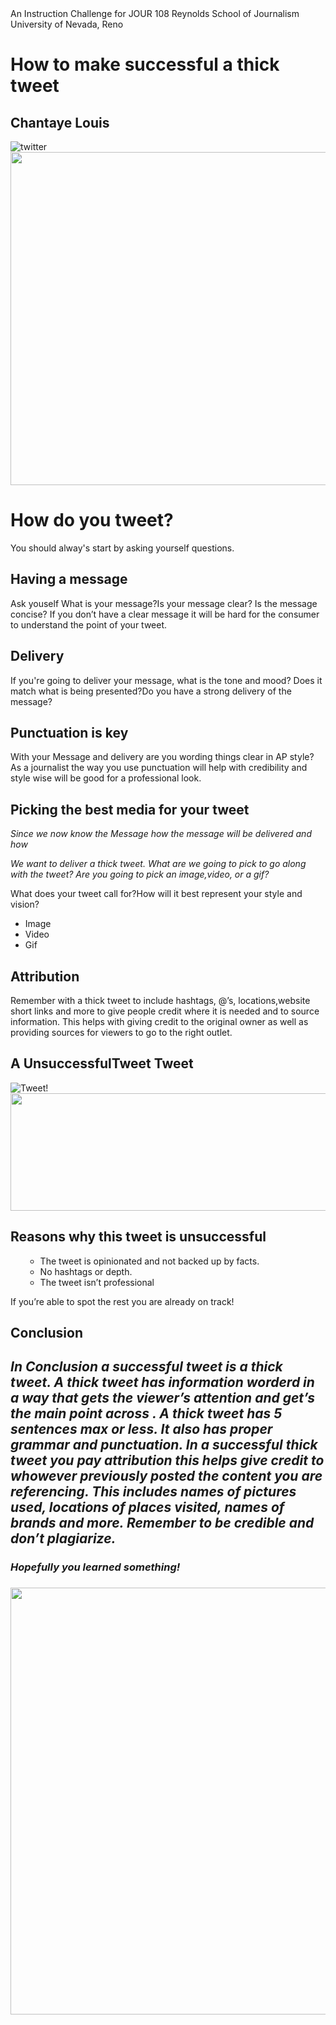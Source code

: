 <body>
<div id="introduction">
An Instruction Challenge for JOUR 108
Reynolds School of Journalism 
University of Nevada, Reno 


<div>
<h1>How to make successful a thick tweet</h1>

<h2>Chantaye Louis</h2> 
</div>
 <img src="https://www.flickr.com/photos/stockcatalog/41494071470/in/faves-194439820@N07/" title="twitter"><img src="https://live.staticflickr.com/1761/41494071470_813e85bb3d_c.jpg" width="800" height="533"/>

<div> 
<h1>How do you tweet?</h1>
 You should alway's start by asking yourself questions.
</div>

<div>
<h2>Having a message</h2>
<p> Ask youself What is your message?Is your message clear? Is the message concise?
If you don’t have a clear message it will be hard for the 
consumer to understand the point of your tweet.</p>
</div>

<div id="Delivery">
<h2>Delivery</h2>
<p>If you're going to deliver your message, what is the tone and mood?
Does it match what is being presented?Do you have a strong delivery of the message?</P>
</div>

<div id="Punctuation">
<h2>Punctuation is key</h2>
<p>With your Message and delivery are you wording things clear in AP style?
As a journalist the way you use punctuation will help with credibility and 
style wise will be good for a professional look.</p>
</div>

<div id="Picking the best media for your tweet">
<h2>Picking the best media for your tweet</h2>
<em> Since we now know the Message how the message will be delivered and how
<p>We want to deliver a thick tweet. What are we going to pick to go along with the tweet?
Are you going to pick an image,video, or a gif?</em></p>
<p>What does your tweet call for?How will it best represent your style and vision?</p>
<ul>
<li>Image</li>
<li>Video</li>
<li>Gif</li>
</ul>
</div>

<div id="Attribution">
<h2>Attribution</h2>
<p>Remember with a thick tweet to include hashtags, @’s, locations,website short links and more to give people credit where it is needed and to source information.
This helps with giving credit to the original owner as well as providing sources for viewers to go to the right outlet.</p>
</div>

<div id="A Unsuccessful Tweet">
<h2>A UnsuccessfulTweet Tweet</h2>
</div>
<img src="https://www.flickr.com/photos/161537003@N02/38417695074/in/faves-194439820@N07/" title="Tweet!"><img src="https://live.staticflickr.com/4587/38417695074_98a2a857c5_c.jpg" width="720" height="188"/>
   
<div id="Reasons why this tweet is unsuccessful">
<h2>Reasons why this tweet is unsuccessful</h2>
<ol>
 <ul>
 <li>The tweet is opinionated and not backed up by facts.</li>
 <li>No hashtags or depth.</li>
 <li>The tweet isn’t professional</li>
 </ul>
</ol>
If you’re able to spot the rest you are already on track!
</div>

<div id="Conclusion">
<h2>Conclusion<h2>
<p><em>In Conclusion a successful tweet is a thick tweet. <em>A thick tweet has information worderd in a way that gets the viewer’s attention and get’s the main point across </em>.
A thick tweet has <em> 5 sentences max or less</em>. It also has <em>proper grammar </em> and <em>punctuation</em>.
In a successful thick tweet you <em>pay attribution this helps give credit to whowever previously posted the content you are referencing</em>. 
This includes names of pictures used, locations of places visited, names of brands and more. <strong> Remember to be credible and don’t plagiarize.</strong></p>
</div>

<div>
<h3>Hopefully you learned something!<h3>
</div>
 <imag scrc= "#"alt"A phone with a pink background. The phone show's the Twitter app. "https://www.flickr.com/photos/stockcatalog/41494068490/in/faves-194439820@N07/" title="tweets"><img src="https://live.staticflickr.com/920/41494068490_b21af0a919_b.jpg" width="1024" height="683"/>


